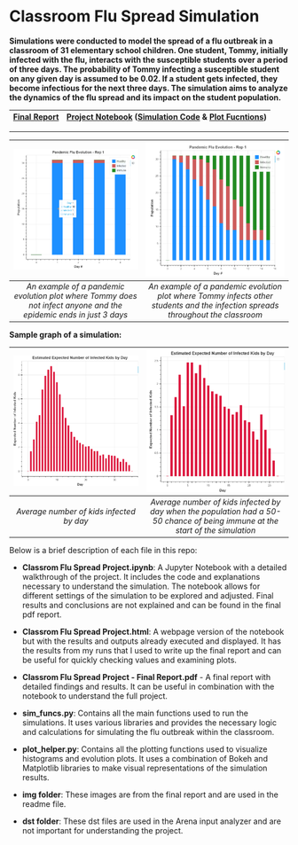 # Classroom Flu Spread Simulation

**Simulations were conducted to model the spread of a flu outbreak in a classroom of 31 elementary school children. One student, Tommy, initially infected with the flu, interacts with the susceptible students over a period of three days. The probability of Tommy infecting a susceptible student on any given day is assumed to be 0.02. If a student gets infected, they become infectious for the next three days. The simulation aims to analyze the dynamics of the flu spread and its impact on the student population.**

<div align="center">
  
| [Final Report](https://github.com/parthh-patel/Classroom-Flu-Spread-Simulation-2024/blob/main/Classroom%20Flu%20Spread%20Project%20-%20Final%20Report.pdf) | [Project Notebook](https://github.com/parthh-patel/Classroom-Flu-Spread-Simulation-2024/blob/main/Classroom%20Flu%20Spread%20Project.ipynb) ([Simulation Code](https://github.com/parthh-patel/Classroom-Flu-Spread-Simulation-2024/blob/main/sim_funcs.py) & [Plot Fucntions](https://github.com/parthh-patel/Classroom-Flu-Spread-Simulation-2024/blob/main/plot_helper.py))|
|---|---|

</div>

___

| <img src="img/no-infections.png" width="400"> | <img src="img/15day-pandemic.png" width="400"> |
|:---:|:---:|
| *An example of a pandemic evolution plot where Tommy does not infect anyone and the epidemic ends in just 3 days* | *An example of a pandemic evolution plot where Tommy infects other students and the infection spreads throughout the classroom* |

**Sample graph of a simulation:**

| <img src="img/avg-infected-kids-per-day.png" width="800"> | <img src="img/avg-infected-kids-per-day-half-immune.png" width="450"> |
|:---:|:---:|
| *Average number of kids infected by day* | *Average number of kids infected by day when the population had a 50-50 chance of being immune at the start of the simulation*

Below is a brief description of each file in this repo:

- **Classrom Flu Spread Project.ipynb**: A Jupyter Notebook with a detailed walkthrough of the project. It includes the code and explanations necessary to understand the simulation. The notebook allows for different settings of the simulation to be explored and adjusted. Final results and conclusions are not explained and can be found in the final pdf report.

- **Classrom Flu Spread Project.html**: A webpage version of the notebook but with the results and outputs already executed and displayed. It has the results from my runs that I used to write up the final report and can be useful for quickly checking values and examining plots.

- **Classrom Flu Spread Project - Final Report.pdf** - A final report with detailed findings and results. It can be useful in combination with the notebook to understand the full project.

- **sim_funcs.py**: Contains all the main functions used to run the simulations. It uses various libraries and provides the necessary logic and calculations for simulating the flu outbreak within the classroom.

- **plot_helper.py**: Contains all the plotting functions used to visualize histograms and evolution plots. It uses a combination of Bokeh and Matplotlib libraries to make visual representations of the simulation results.

- **img folder**: These images are from the final report and are used in the readme file. 

- **dst folder**: These dst files are used in the Arena input analyzer and are not important for understanding the project. 
